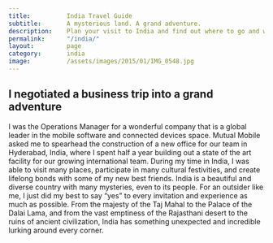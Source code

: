 ```yaml
---
title: 			India Travel Guide
subtitle: 		A mysterious land. A grand adventure.
description: 	Plan your visit to India and find out where to go and what to do in India. Read about itineraries, activities, places to stay and travel essentials.
permalink: 		"/india/"
layout: 		page
category: 		india
image: 			/assets/images/2015/01/IMG_0548.jpg
---
```


## I negotiated a business trip into a grand adventure

I was the Operations Manager for a wonderful company that is a global leader in the mobile software and connected devices space. Mutual Mobile asked me to spearhead the construction of a new office for our team in Hyderabad, India, where I spent half a year building out a state of the art facility for our growing international team. During my time in India, I was able to visit many places, participate in many cultural festivities, and create lifelong bonds with some of my new best friends. India is a beautiful and diverse country with many mysteries, even to its people. For an outsider like me, I just did my best to say “yes” to every invitation and experience as much as possible. From the majesty of the Taj Mahal to the Palace of the Dalai Lama, and from the vast emptiness of the Rajasthani desert to the ruins of ancient civilization, India has something unexpected and incredible lurking around every corner.